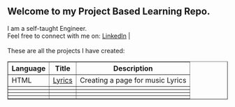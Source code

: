 ## Welcome to my Project Based Learning Repo.
I am a self-taught Engineer.<br>
Feel free to connect with me on: <a href="https://www.linkedin.com/in/hidhavaldesai/">LinkedIn</a> |
<br><br>
These are all the projects I have created: <br>
<table border="1">
    <tr>
        <th>Language</th>
        <th>Title</th>
        <th>Description</th>
    </tr>
        <tr>
        <td>HTML</td>
        <td><a href="/html-css-projects/lyrics.html">Lyrics</a></td>
        <td>Creating a page for music Lyrics</td>
        </tr>
        <tr>
        <td></td>
        <td></td>
        <td></td>
        </tr>
        <tr>
        <td></td>
        <td></td>
        <td></td>
        </tr>
        <tr>
        <td></td>
        <td></td>
        <td></td>
        </tr>
        <tr>
        <td></td>
        <td></td>
        <td></td>
        </tr>
</table>